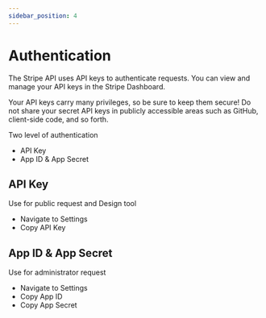 ```yaml
---
sidebar_position: 4
---
```


# Authentication

The Stripe API uses API keys to authenticate requests. You can view and manage your API keys in the Stripe Dashboard.

Your API keys carry many privileges, so be sure to keep them secure! Do not share your secret API keys in publicly accessible areas such as GitHub, client-side code, and so forth.

Two level of authentication
- API Key
- App ID & App Secret

## API Key

Use for public request and Design tool

- Navigate to Settings
- Copy API Key

## App ID & App Secret

Use for administrator request

- Navigate to Settings
- Copy App ID
- Copy App Secret

